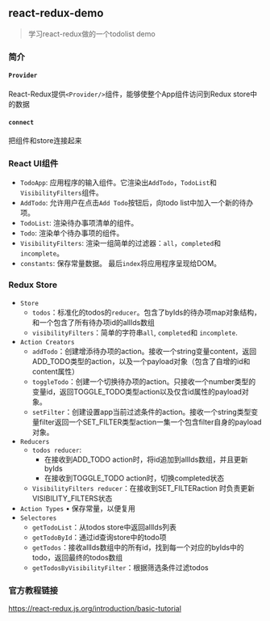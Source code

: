 ## react-redux-demo
>学习react-redux做的一个todolist demo
### 简介
#### `Provider`
React-Redux提供`<Provider/>`组件，能够使整个App组件访问到Redux store中的数据
#### `connect`
把组件和store连接起来

### React UI组件
* `TodoApp`: 应用程序的输入组件。它渲染出`AddTodo`，`TodoList`和`VisibilityFilters`组件。
* `AddTodo`: 允许用户在点击`Add Todo`按钮后，向todo list中加入一个新的待办项。
* `TodoList`: 渲染待办事项清单的组件。
* `Todo`: 渲染单个待办事项的组件。
* `VisibilityFilters`: 渲染一组简单的过滤器：`all`，`completed`和`incomplete`。
* `constants`: 保存常量数据。
最后`index`将应用程序呈现给DOM。

### Redux Store
* `Store`
    * `todos`：标准化的todos的`reducer`。包含了byIds的待办项map对象结构，和一个包含了所有待办项id的allIds数组
    * `visibilityFilters`：简单的字符串`all`, `completed`和 `incomplete`.
* `Action Creators`
    * `addTodo`：创建增添待办项的action。接收一个string变量content，返回ADD_TODO类型的action，以及一个payload对象（包含了自增的id和content属性）
    * `toggleTodo`：创建一个切换待办项的action。只接收一个number类型的变量id，返回TOGGLE_TODO类型action以及仅含id属性的payload对象。
    * `setFilter`：创建设置app当前过滤条件的action。接收一个string类型变量filter返回一个SET_FILTER类型action一集一个包含filter自身的payload对象。
* `Reducers`
    * `todos reducer`:
        * 在接收到ADD_TODO action时，将id追加到allIds数组，并且更新byIds
        * 在接收到TOGGLE_TODO action时，切换completed状态
    * `VisibilityFilters reducer`：在接收到SET_FILTERaction 时负责更新VISIBILITY_FILTERS状态
* `Action Types`
    • 保存常量，以便复用
* `Selectores`
    * `getTodoList`：从todos store中返回allIds列表
    * `getTodoById`：通过id查询store中的todo项
    * `getTodos`：接收allIds数组中的所有id，找到每一个对应的byIds中的todo，返回最终的todos数组
    * `getTodosByVisibilityFilter`：根据筛选条件过滤todos

### 官方教程链接
https://react-redux.js.org/introduction/basic-tutorial

